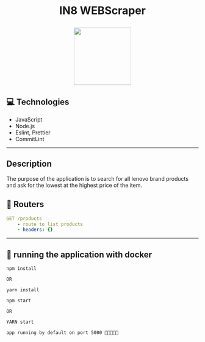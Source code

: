 # <p align = "center"> IN8 WEBScraper </p>

<p align="center">
  <img src="https://www.in8.com.br/wp-content/themes/IN8/assets/images/logo.svg" width="150"/>
</p>

## :computer: Technologies

- JavaScript
- Node.js
- Eslint, Prettier
- CommitLint

---

## Description

<p>
The purpose of the application is to search for all lenovo brand products and ask for the lowest at the highest price of the item.
</p>

## :rocket: Routers

```yml
GET /products
    - route to list products
    - headers: {}
```

---

## 🏁 running the application with docker

```
npm install

OR

yarn install
```

```
npm start

OR

YARN start
```

```
app running by default on port 5000 🚀🚀🚀🚀🚀
```
